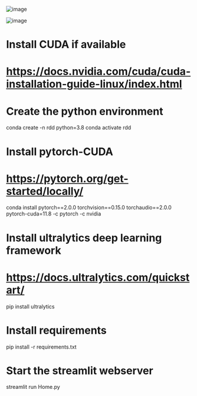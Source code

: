 ![image](https://github.com/DXG-Gutson/RoadD/assets/161324365/5dd6b2b7-1f24-48a7-b1c1-0c25a67c5f1c)


![image](https://github.com/DXG-Gutson/RoadD/assets/161324365/44f5a386-c888-455c-9021-3eac68c3b781)

# Install CUDA if available
# https://docs.nvidia.com/cuda/cuda-installation-guide-linux/index.html

# Create the python environment
conda create -n rdd python=3.8
conda activate rdd

# Install pytorch-CUDA
# https://pytorch.org/get-started/locally/
conda install pytorch==2.0.0 torchvision==0.15.0 torchaudio==2.0.0 pytorch-cuda=11.8 -c pytorch -c nvidia

# Install ultralytics deep learning framework
# https://docs.ultralytics.com/quickstart/
pip install ultralytics

# Install requirements
pip install -r requirements.txt

# Start the streamlit webserver
streamlit run Home.py

